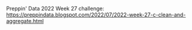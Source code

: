 Preppin' Data 2022 Week 27 challenge: https://preppindata.blogspot.com/2022/07/2022-week-27-c-clean-and-aggregate.html
